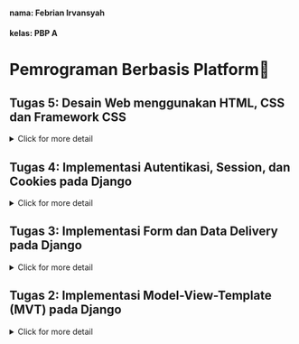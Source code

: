 #### nama:  Febrian Irvansyah  
#### kelas:  PBP A

# Pemrograman Berbasis Platform🐼

## Tugas 5: Desain Web menggunakan HTML, CSS dan Framework CSS
<details>
<summary>Click for more detail</summary>
<br>

#### 1️⃣ Jelaskan manfaat dari setiap element selector dan kapan waktu yang tepat untuk menggunakannya.
Selector digunakan untuk memilih suatu bagian dari html untuk dilakukan modifikasi styling. Terdapat 3 jenis selector:

1. Element Selector
Manfaatnya untuk memilih semua element yang memiliki tag yang sama sesuai yang tag yang dituliskan. Selector ini dapat bermanfaat ketika kita ingin memiliki suatu styling yang konsisten bagi setiap tag yang sama.
2. ID Selector
ID pada suatu web bersifat unik maka ID selector digunakan untuk memilih bagian suatu bagian yang berbeda dari bagian yan lain. Selector ini dapat digunakan jika kita hanya ingin mengaplikasikan suatu styling pada suatu bagian tertentu tanpa melihat elemen lainnya yang memiliki kesamaan seperti tag maupun class.
3. Class Selector
Class selector digunakan untuk mengelompokkan elemen-elemen pada html yang biasanya memiliki sifat yang sama dan berulang. Waktu menggunakan selector ini adalah ketika kita ingin mengaplikasikan styling yang sama pada element yang mirip sehingga tidak perlu melakukan styling berkali-kali.

#### 2️⃣ Jelaskan HTML5 Tag yang kamu ketahui.
- ```<head>```: untuk menyimpan metadata dari dokumen html seperti title dan stylesheet.
- ```<body>```: berisi isi dari sebuah laman web yang dapat dilihat oleh pengguna
- ```<img>```: untuk memasukkan gambar pada laman web.
- ```<ul>```: mendeklarasikan list tidak berurut.
- ```<ol>```: mendeklarasikan list berurut.
- ```<li>```: menunjukkan item dari list.
- ```<title>```: mendeklarasikan judul dari laman.
- ```<p>```: mendeklarasikan penulisan paragraf.
- ```<h1>-<h6>```: menunjukkan heading sesuai dengan urutan kepentingannya.
- ```<div>```: sebagai pengelompok dari tag lainnya.
- ```<a>```: mendeklarasikan hyperlink.
- ```button```: mendeklarasikan tombol yang dapat diklik.
-  ```<nav>```: mendeklarasikan bagian navigasi yang berisi link-link.
- ```<table>```: mendeklarasikan tabel.
- ```<tr>``` : mendeklarasikan baris dari tabel.
- ```<td>```: mendeklarasikan suatu cell pada tabel.
- ```<th>```: mendeklarasikan header dari tabel.
- ```<span```: menunjukkan suatu bagian tertentu dari sebuah teks. 
- ```<link>```: menghubungkan dokumen dengan sumber resource eksternal.
- ```<form>```: mendeklarasikan bagian untuk menerima input dari pengguna.

#### 3️⃣ Jelaskan perbedaan antara margin dan padding.
Perbedaan ini dapat digambarkan dengan membayangkan suatu kontainer di luar suatu konten. Maka padding berfungsi untuk memberi jarak/mengosongkan bagian antara konten yang berada di dalam dengan kontainernya. Sedangkan, margin akan memberikan jarak/mengosongkan bagian antara kontainer dengan elemen yang terdapat di luar kontainer tersebut.

#### 4️⃣ Jelaskan perbedaan antara framework CSS Tailwind dan Bootstrap. Kapan sebaiknya kita menggunakan Bootstrap daripada Tailwind, dan sebaliknya?
- Tailwind:
Sebuah CSS framework yang bersifat utility-first yang dimana pengembang memiliki kemampuan untuk secara spesifik melakukan styling pada laman web hanya melalui dokumen HTML. Styling dalam tailwind dapat dilakukan dengan kontrol lebih dalam terhadap style yang diinginkan pengembang sehingga pengembang memiliki kebebasan lebih walaupun tanpa penggunaan dokumen CSS yang dibuat pengembang itu sendiri.
- Bootstrap:
Sebuah CSS framework yang berisi kumpulan kode yang dapat digunakan kembali. Bootstrap telah menyiapkan template-template untuk komponen yang kemungkinan akan dibutuhkan pada suatu website.

Pemilihan dilakukan sesuai dengan kebutuhan pengembang. Jika pengembang membutuhkan sebuah website yang dapat dibangun secara cepat dan komponen-komponennya telah disediakan serta ingin bersifat konsisten maka dapat disarankan untuk menggunakan bootstrap. Sedangkan, jika pengembang ingin berfokus pada desain web yang lebih customizable sesuai keinginan pengembang dan menghindari penggunaan kode yang tidak diperlukan maka disarankan menggunakan tailwind karena lebih mengimplementasikan best practices.

#### 5️⃣ Jelaskan bagaimana cara kamu mengimplementasikan checklist di atas secara step-by-step (bukan hanya sekadar mengikuti tutorial).
Dalam pengimplementasian checklist saya menggunakan kombinasi vanilla CSS dan bootsrap.
##### ✅ Kustomisasi halaman login, register, dan tambah inventori semenarik mungkin.
- Membuat direktori static pada root folder yang berisi folder bernama css yang akan diisi oleh dokumen-dokumen css untuk implementasi vanilla CSS.
- Menghubungkan projek dengan direktori static melalui settings.py.
- Menambahkan ```{% block extra_css %}``` pada base.html untuk menghubungkan masing-masing child directory dari base dengan cssnya masing masing.
- Membuat dokumen CSS dengan nama ```registration.css``` pada folder static/css untuk menghandle styling pada login, register, dan add item karena memiliki karakteristik laman yang sama yaitu berupa isian user.
- Melakukan styling pada ```registration.css``` menengahkan elemen-elemen, memberi kustomisasi pada tombol, font, memberi border, dan styling khusus untuk logo.

 ##### ✅ Kustomisasi halaman daftar inventori menjadi lebih berwarna maupun menggunakan apporach lain seperti menggunakan Card.
 - Membuat dokumen CSS dengan nama ```registration.css``` pada folder static/css untuk menghandle styling pada bagian main.html.
 - Pewarnaan yang saya inginkan adalah dengan nuansa warna kuning.
 - Membuat navbar dengan background kuning yang berisi logo web dan tombol logout.
 - Menspesifikasikan bagian awal dari web dengan data-data user termasuk dengan sesi login.
 - Pada list barang saya memanfaatkan class card dari bootstrap untuk merepresentasikan setiap card dengan suatu barang yang ditambahkan user.
 - melakukan styling pada tiap tombol dengan perwarnaan dan hover.

 #### 6️⃣ Bonus: Memberikan warna yang berbeda (teks atau background) pada baris terakhir dari item pada inventori anda menggunakan CSS.
 Memberikan warna biru pada baris terakhir item dengan membuat id khusus pada item terakhir melalui conditionals pada iterasi for loop, lalu menggunakan id tersebut untuk melakukan styling item terakhir. 

</details>

## Tugas 4: Implementasi Autentikasi, Session, dan Cookies pada Django
<details>
<summary>Click for more detail</summary>
<br>

#### 1️⃣ Apa itu Django UserCreationForm, dan jelaskan apa kelebihan dan kekurangannya?
UserCreationForm adalah sebuah modul bawaan dari sistem autentikasi Django. Fungsi utama dari UserCreationForm adalah membuat objek user baru tanpa privilage.
##### Kelebihan dari UserCreationForm:
- Penggunaannya yang sangat simpel. UserCreationForm akan membantu pengembang untuk mempersingkat waktu dalam skema pembuatan user karena sudah mencakup semua elemen dasar dari registrasi user seperti memasukkan username, password, dan password confirmation.
- Sudah terhubung dengan sistem autentikasi django sehingga pengembang mudah dalam melakukan pembuatan sistem seperti login.
- UserCreationForm sudah mengimplementasikan langkah untuk menjaga keamanan user. Data yang diinput user seperti password disimpan tidak dalam bentuk plaintext pada database django dan sudah terdapat sistem untuk menghindari serangan peretas seperti XSS.
##### Kekurangan dari UserCreationForm:
- Implementasi dari pembuatan user masih sederhana seperti username dan password sehingga diperlukan penambahan secara manual untuk nama belakang dan email.
- Diperlukan implementasi tambahan lebih lanjut oleh pengembang jika ingin membuat password yang lebih aman seperti harus terdapat karakter spesial.
- Tidak melakukan validasi email apakah sudah benar atau tidak.
- Registrasi sangat sederhana karena hanya terdiri dari satu tahap dan perlu dilakukan secara manual jika ingin menambah tahap lain.

#### 2️⃣ Apa perbedaan antara autentikasi dan otorisasi dalam konteks Django, dan mengapa keduanya penting?
Autentikasi adalah proses pemerikasaan atau verifikasi apakah user ada dan memiliki data yang sesuai dengan yang diinputkan. Proses autentikasi penting untuk memastikan setiap orang yang ingin mengakses aplikasi web memiliki hak akses pada website tersebut yang akan berhubungan dengan otorisasi. Otorisasi adalah proses penenetuan tindakan atau hak akses apa saja yang dapat dilakukan oleh user yang sudah terautentikasi. Pentingnya otorisasi adalah pemisahan hak sesuai jabatan/role sehingga menciptakan keteraturan dalam penggunaan aplikasi web dan melindungi dari akses yang berusaha untuk mengubah website tanpa jabatan yang sesuai.

#### 3️⃣ Apa itu cookies dalam konteks aplikasi web, dan bagaimana Django menggunakan cookies untuk mengelola data sesi pengguna?
Cookie dalam aplikasi web adalah suatu bentuk kumpulan informasi yang didapatkan dari rekam jejak aktivitas yang pernah dilakukan user pada aplikasi web tersebut. Pada Django cookies dikelola melalui method dari HttpResponse. Untuk menyimpan suatu cookie dilakukan method set_cookie() pada HttpResponse dengan parameter key dan value yang nilainya dapat diakses melalui request.COOKIES['key']. Untuk menghapus suatu cookie dilakukan method delete_cookie('key) yang biasa dilakukan apabila sesi pengguna telah selesai.

#### 4️⃣ Apakah penggunaan cookies aman secara default dalam pengembangan web, atau apakah ada risiko potensial yang harus diwaspadai?
Secara default penggunaaan cookies aman dalam pengembangan web. Cookies biasa disimpan oleh komputer pribadi user yang memiliki unique id. Oleh karena itu, data yang terdapat pada cookie hanya dapat diakses oleh pemilik komputer itu sendiri kecuali pengguna itu sendiri yang memberikan akses terhadap data pribadinya. Informasi yang tersimpan pada cookie secara default bukan digunakan untuk melakukan peretasan, melainkan cookie digunakan sebagai pengingat website jika user pernah mengunjungi website tersebut sehingga website dapat membuat laman yang lebih personal terhadap preferensi user tersebut. Namun, tentu saja terdapat risiko yang terjadi dalam penggunaan cookie contohnya dalam skema peretasan Man-in-the-middle. Dalam peretasan tersebut, peretas akan mencoba untuk menangkap data user ditengah pengaksesan user terhadap website. Dengan hal tersebut, peretas bisa mendapat cookie data user karena user secara tidak langsung juga memberi akses terhadap cookie karena pengaksesan website yang membutuhkan unique id.

#### 5️⃣ Jelaskan bagaimana cara kamu mengimplementasikan checklist di atas secara step-by-step (bukan hanya sekadar mengikuti tutorial).

##### ✅ Mengimplementasikan fungsi registrasi, login, dan logout untuk memungkinkan pengguna untuk mengakses aplikasi sebelumnya dengan lancar.
- Menambah fungsi registrasi, login, dan logout pada views.py
- Pada fungsi registrasi memanfaatkan method pada UserCreationForm yang telah diimport untuk menambah user baru. Pada fungsi ini akan memastikan pengisian pada form valid atau tidak serta akan redirect pada login jika sudah benar. Pada fungsi ini merender register.html yang telah dibuat templatenya.
- Pada fungsi login_user akan memanfaatkan fungsi authenticate dan login yang diimport untuk mengautentikasi input user berupa username dan password. Jika user ditemukan maka akan redirect pada show_main. Pada fungsi ini merender login.html yang templatenya telah dibuat.
-Pada fungsi logout_user akan memanfaatkan fungsi logout yang diimport sebagai fungsi yang menghapus sesi pengguna saat ini. Pada fungsi ini akan memanggil fungsi logout dengan parameter request serta redirect pada login page.

##### ✅ Membuat dua akun pengguna dengan masing-masing tiga dummy data menggunakan model yang telah dibuat pada aplikasi sebelumnya untuk setiap akun di lokal.
- Melakukan registrasi 2 akun.
- Login pada masing-masing akun dan menambahkan 3 item baru pada masing-masing akun.
- Akun A
![](img/akun-a.png)
- Akun B
![](img/akun-b.png)

##### ✅ Menghubungkan model Item dengan User.
- Import User pada models.py dan menambah atribut user pada Item dengan menggunakan method ForeignKey berparameter User.
- Hubungkan fungsi-fungsi pada views.py dengan model user seperti pada fungsi add_item dan show_main yang memfilter item berdasarkan user yang login saja.
- Lakukan command makemigrations dan migrate pada manage.py

##### ✅ Menampilkan detail informasi pengguna yang sedang logged in seperti username dan menerapkan cookies seperti last login pada halaman utama aplikasi.
- Untuk mendapat informasi pengguna, pada fungsi show_manin telah memfilter item sesuai user yang sedang login. Pada dictionary context dilakukan penambahan variable sesuai data yang personalized dalam kasus ini adalah username yang dapat diambil dari data user.
- Untuk menambah fitur last login maka mengimport fungsi datetime lalu melakukan set_cookie dengan key 'last_login' dan valuenya berisi datetime sekarang yang kodenya disematkan pada saat user melakukan login.
- Pada fungsi show_main dictionary context akan menambahkah key last_login dengan value request_COOKIES['last_login']
- Menampilkan last login pada template dengan {{ last_login }}
- Pada fungsi logout dilakukan delete_cookie('last_login') yang menandakan akhir sesi

#### 6️⃣ Bonus
- Membuat tombol dan fungsi untuk mengurangi dan menambahkan item.
- Membuat tombol dan fungsi untuk menghapus item.
</details>


## Tugas 3: Implementasi Form dan Data Delivery pada Django
<details>
<summary>Click for more detail</summary>
<br>

#### 1️⃣ Apa perbedaan antara form POST dan form GET dalam Django?
GET dan POST adalah method HTTP yang mengurus input form. Kedua method tersebut dibedakan dari segi bagaimana form ditransimisikan. Method POST akan memproses data dengan mengenkripsinya terlebih dahulu, mengirim ke server, dan menerima respon. Selain itu, method POST memiliki kelebihan dari segi besar data karena tidak ada pembatasan yang berhubungan dengan URL. Method GET memproses data menjadi sebuah string yang akan muncul pada string query di URL yang menunjukkan kemana data akan dikirim serta berisi data key-value. Method GET memiliki keterbatasan dalam kapasitas karena berhubungan dengan URL yang dibatasi. Oleh karena itu, penggunaannya akan berbeda karena terdapat perbedaan yang jelas dari segi security dan jenis data yang dikirimkan. POST cenderung digunakan untuk data sensitif yang membutuhkan proteksi atau untuk data yang memiliki ukuran besar seperti gambar, Sedangkan GET digunakan untuk menerima data yang tidak sensitif dan berukuran tidak besar.

#### 2️⃣ Apa perbedaan utama antara XML, JSON, dan HTML dalam konteks pengiriman data?
XML dan JSON adalah suatu format untuk menyimpan atau mengirim data. HTML adalah suatu markup language yang umunya digunakan untuk mendisplay suatu tampilan situs web. Dalam konteks pengiriman data, HTML memiliki atribut \<form> yang berfungsi untuk menentukan bagaimana data akan ditransmisikan ke server (GET/POST). Sedangkan untuk XML dan JSON digunakan untuk sebagai sebuah tempat penyimpanan dari data yang telah ditransmisikan. Perbedaan JSON dan XML adalah bagaimana notasi dalam penyimpanan datanya. XML adalah sebuah markup language. Oleh karena itu, XML akan menggunakan tag dan marker untuk menunjukkan jenis konten yang human readable serta deskriptif, lalu terdapat nesting yang menunjukkan hubungan antar data. JSON menggunakan data interchange format yang dimana JSON akan menggunakan {"key":"value"} format untuk menunjukkan hubungan antar data. Maka dapat disimpulkan bahwa pembeda utama dalam XML dan JSON adalah terletak pada seberapa compact penulisannya. Compactnya penulisan ini akan berpengaruh dalam fleksibilitas dalam penggunaan data.

#### 3️⃣ Mengapa JSON sering digunakan dalam pertukaran data antara aplikasi web modern?
Penulisan JSON yang simpel yaitu menggunakan format key dan value menyebabkan JSON memiliki beberapa keunggulan berikut:
- Ukuran yang ringan dan compact sehingga mengurangi beban komunikasi.
- Mudah untuk diubah ke dalam struktur data banyak bahasa pemrograman untuk melakukan pemrosesan data.
- Web modern kemungkinan besar akan menggunakan JavaScript dalam pengembangannya. JSON memiliki keasamaan sintaks dengan format data dalam JavaScript.
- Dapat secara mudah dipahami oleh manusia.
- Mendukung hubungan antar data yang bertingkat.

#### 4️⃣ Jelaskan bagaimana cara kamu mengimplementasikan checklist di atas secara step-by-step (bukan hanya sekadar mengikuti tutorial).

##### ✅ Membuat input form untuk menambahkan objek model pada app sebelumnya.
- Membuat kerangka html dengan membuat folder templates yang berisi base.html pada root folder serta mencantukannya pada settings.py.
- Melengkapi kerangka yang terdapat pada base.html untuk kebutuhan aplikasi main berupa atribut form untuk menerima input user dan mendisplay hasil dari input tersebut.
- Membuat berkas baru bernama `forms.py` sebagai struktur form yang dapat menerima data.

##### ✅ Tambahkan 5 fungsi views untuk melihat objek yang sudah ditambahkan dalam format HTML, XML, JSON, XML by ID, dan JSON by ID.
- Fungsi dalam format HTML dilakukan sekaligus untuk menerima request yang diterima dalam parameter bernama `add_item` dan merender `add_item.html`
- Fungsi dalam format XML dan JSON menambahkan variable yang menyimpan objects pada item dan mereturn `HttpResponse ` yang isi parameternya adalah objects yang diserialisasi.
- Fungsi XML by ID dan JSON by ID sama implementasinya dengan XML dan JSON biasa namun untuk variable yang menyimpan objects menggunakan filter (pk=id) sehingga dapat diurutkan berdasarkan input.

##### ✅ Membuat routing URL untuk masing-masing views yang telah ditambahkan pada poin 2.
- Pada urls.py di folder main lakukan import terhadap setiap fungsi yang terdapat pada views.
- Untuk fungsi add_item, XML, dan JSON tambahkan path sesuai namanya.
- Untuk fungsi XML by ID dan JSON by ID path ditambahkan `<int:id>` untuk mendapatkan data sesuai idnya.

#### 5️⃣ Mengakses kelima URL di poin 2 menggunakan Postman, membuat screenshot dari hasil akses URL pada Postman, dan menambahkannya ke dalam README.md.

- HTML
![](img/HTML_function.png)
- XML
![](img/XML_function.png)
- JSON
![](img/JSON_function.png)
- XML by ID
![](img/XMLbyID_function.png)
- JSON by ID
![](img/JSONbyID_function.png)

#### 6️⃣ Bonus
Menambahkan pesan "Kamu menitip X barang di aplikasi ini." yang diimplementasikan pada main.html serta memanfaatkan method `.count` untuk mendapatkan nilai X.
</details>

## Tugas 2: Implementasi Model-View-Template (MVT) pada Django
<details>
<summary>Click for more detail</summary>
<br>

#### 1️⃣ Jelaskan bagaimana cara kamu mengimplementasikan checklist di atas secara step-by-step (bukan hanya sekadar mengikuti tutorial).
Ide implementasi dari tema aplikasi inventori yang saya pilih adalah aplikasi penitipan barang.

##### ✅ Membuat sebuah proyek Django baru:
- Membuat direktori baru bernama nitip-barang.
- Masuk ke dalam direktori dan membuat virtual environment python pada directory tersebut.
- Menjalankan command untuk menginstall dependencies pada virtual environment dan untuk membuat direktori proyek bernama nitip_barang.
- Mengkonfigurasi proyek Django agar dapat diakses oleh host sebagai aplikasi web.

##### ✅ Membuat aplikasi dengan nama main pada proyek tersebut:
- Menjalankan command `python manage.py startapp main` pada direktori utama untuk membuat aplikasi dengan nama main.
- Direktori aplikasi bernama main telah dibuat.

##### ✅ Melakukan routing pada proyek agar dapat menjalankan aplikasi main:
- Membuka settings.py pada direktori proyek dan menambah aplikasi `'main'` pada variabel `INSTALLED_APPS`.

##### ✅ Membuat model pada aplikasi main dengan nama Item dan memiliki atribut wajib sebagai berikut:
name sebagai nama item dengan tipe CharField.
amount sebagai jumlah item dengan tipe IntegerField.
description sebagai deskripsi item dengan tipe TextField.
- Membuka file models.py pada direktori aplikasi dan membuat class bernama Item dengan parameter model.Model.
- Menambah atribut class berupa nama dengan tipe CharField, amount dengan tipe IntegerField, dan deskripsi dengan tipe TextField.

##### ✅ Membuat sebuah fungsi pada views.py untuk dikembalikan ke dalam sebuah template HTML yang menampilkan nama aplikasi serta nama dan kelas kamu:
- Membuat direktori bernama `templates` pada direktori aplikasi main.
- Membuat file bernama main.html pada direktori templates yang berisi kode HTML yang akan menampilkan nama aplikasi, nama, dan kelas:
  ```markdown
  <h1>{{ nama_aplikasi }}</h1>

  <h5>Nama: </h5>
  <p>{{ nama }}</p>
  <h5>Class: </h5>
  <p>{{ kelas }}</p>
  ```
- Menambah fungsi show_main pada views.py di direktori aplikasi main untuk mengembalikan nilai nama aplikasi, nama, dan kelas:
  ```markdown
  def show_main(request):
    context = {
        'nama_aplikasi' : 'Nitip Barang',
        'nama': 'Febrian Irvansyah',
        'kelas': 'PBP-A'
    }

    return render(request, "main.html", context)
  ```
- Menjalankan command `python manage.py makemigrations` dan `python manage.py migrate` untuk melakukan membuat berkas migrasi dan mengaplikasikan perubahan model ke basis data.

##### ✅ Membuat sebuah routing pada urls.py aplikasi main untuk memetakan fungsi yang telah dibuat pada views.py.
- Masuk ke dalam file urls.py pada direktori aplikasi main untuk menulis kode rute url aplikasi main dan menandai fungsi yang digunakan:
  ```markdown
  from django.urls import path
  from main.views import show_main

  app_name = 'main'

  urlpatterns = [
      path('', show_main, name='show_main'),
  ]
  ```
- Masuk ke dalam file urls.py pada direktori proyek nitip_barang dan import fungsi `include` dari `django.urls`.
- Menambah pattern url untuk aplikasi main yang menunjuk pada direktori `main.urls`:
  ```markdown
  urlpatterns = [
    path('admin/', admin.site.urls),
    path('main/', include('main.urls'))
  ]
  ```
##### ✅ Melakukan deployment ke Adaptable terhadap aplikasi yang sudah dibuat sehingga nantinya dapat diakses oleh teman-temanmu melalui Internet.
- Melakukan inisiasi git pada direktori utama.
- Menambah konfigurasi user pada git.
- Menambah file .gitignore untuk file yang diabaikan.
- Membuat repositori baru pada github bernama `nitip-barang`.
- Membuat branch baru bernama `main` pada git dan menghubungkan repositori lokal dengan repositori yang telah dibuat pada github.
- Melakukan add, commit, dan push pada repositori github.
- Membuat new app pada adaptable menggunakan repositori github yang baru dibuat.
- Memilih opsi `Python App Template`, `PostgreSQL`, dan sesuaikan opsi dengan versi python yang digunakan pada aplikasi.
- Field `Start Command` diisi dengan `python manage.py migrate && gunicorn shopping_list.wsgi`
- Masukkan nama aplikasi sebagai domain, centang HTTP Listener, dan lakukan deploy.

#### 2️⃣ Buatlah bagan yang berisi request client ke web aplikasi berbasis Django beserta responnya dan jelaskan pada bagan tersebut kaitan antara urls.py, views.py, models.py, dan berkas html.
![](img/bagan-mvt.png)

- Request client akan diterima melalui urls.py yang berisi suatu path tertentu. Path ini menunjukkan hubungan antara views.py dan urls.py, dimana views akan menerima request apabila path yang didapat sesuai dan bekerja sebagai logic layer.
- Antara views dan models berhubungan pada read dan write data, dimana models dapat digunakan untuk menyimpan data dari field dalam bentuk objek yaitu Models dan disalurkan ke views dan views dapat read data pada models untuk dilakukan logic operation menjembatani models dan template.
- Antara views dan template berhubungan dengan apa yang ditampilkan ke user, dimana template akan membentuk struktur dasar dari html dan views akan mengatur logic atau apa yang akan ditampilkan berdasarkan template yang telah ada.
- Diakhir views sebagai logic layer akan memberikan response berupa html yang bisa dilihat oleh user.

#### 3️⃣ Jelaskan mengapa kita menggunakan virtual environment? Apakah kita tetap dapat membuat aplikasi web berbasis Django tanpa menggunakan virtual environment?
Jawab:  
Fungsi virtual enviroment adalah untuk memisahkan antar proyek satu django satu dengan yang lainnya. Dengan memisahkan proyek, kita dapat secara mudah untuk mengatur segala bentuk kebutuhan atau dependencies yang ada pada proyek tersebut tanpa mempengaruhi proyek lain. Jawaban pertanyaan kedua adalah iya. Namun, hal ini akan mempersulit untuk mengatur proyek secara independen dan dapat memicu timbulnya konflik antar proyek. Dengan pemisahan maka kita juga dapat memilih secara tepat apa yang harus dilakukan pada proyek tersebut tergantung environmentnya. Hal tersebut karena setiap environment pasti kemungkinan akan memiliki pembeda seperti versi python, versi library, dll.

#### 4️⃣ Jelaskan apakah itu MVC, MVT, MVVM dan perbedaan dari ketiganya!
Jawab:  
Ketiga istilah adalah sebuah bentuk pattern arsitektur yang biasa digunakan dalam membangun perangkat lunak. Penggunaan pattern arsitektur yang baik akan menciptakan modularitas yang baik dalam menyatukan kerangka perangkat lunak.
- MVC(Model-View-Controller)
- MVT(Model-View-Template)
- MVVM(Model-View-ViewModel)

##### MVC:  
Pada MVC, Controller menjadi pemegang logic utama yang dimana controller akan melihat apa respon dari user pada view dan mengupdate data pada model yang sesuai logic yang telah ditentukan.
##### MVT:  
Pada MVT, View menjadi layer logic yang akan menjembatani hubungan antara data pada models dan struktur tampilan pada template.
##### MVVM: 
Pada MVVM, memisahkan View dari bagian layer logic. View akan berguna untuk memberikan suatu informasi apabila terjadi interaksi user kepada ViewMModel, Model akan berfungsi untuk menerima, menyimpan, atau memberi data pada ViewModel, dan ViewModel berfungai untuk melakukan pengeluaran data dari model yang akan dipilah relevansinya terhadap interaksi yang diterima oleh View.

Perbedaan utama dari ketiga arsitektur tersebut terletak pada logic layer yang berbeda dalam posisinya dalam menerima suatu data atau menerima suatu interaksi dari user.
</details>

